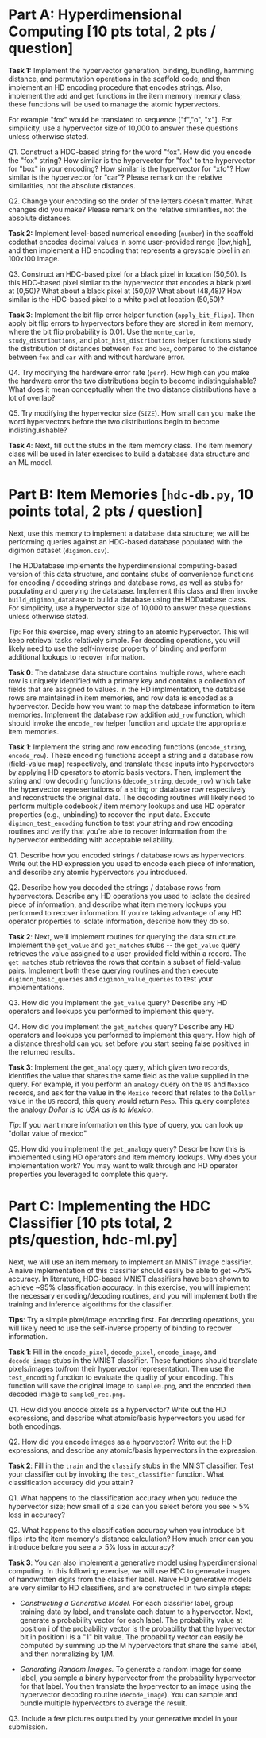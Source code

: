 # Part A: Hyperdimensional Computing [10 pts total, 2 pts / question]

**Task 1:** Implement the hypervector generation, binding, bundling, hamming distance, and permutation operations in the scaffold code, and then implement an HD encoding procedure that encodes strings. Also, implement the `add` and `get` functions in the item memory memory class; these functions will be used to manage the atomic hypervectors. 

For example "fox" would be translated to sequence ["f","o", "x"]. For simplicity, use a hypervector size of 10,000 to answer these questions unless otherwise stated.

Q1. Construct a HDC-based string for the word "fox". How did you encode the "fox" string? How similar is the hypervector for "fox" to the hypervector for "box" in your encoding? How similar is the hypervector for "xfo"? How similar is the hypervector for "car"? Please remark on the relative similarities, not the absolute distances.

Q2. Change your encoding so the order of the letters doesn't matter. What changes did you make? Please remark on the relative similarities, not the absolute distances.


**Task 2:** Implement level-based numerical encoding (`number`) in the scaffold codethat encodes decimal values in some user-provided range [low,high], and then implement a HD encoding that represents a  greyscale pixel in an 100x100 image. 

Q3. Construct an HDC-based pixel for a black pixel in location (50,50). Is this HDC-based pixel similar to the hypervector that encodes a black pixel at (0,50)? What about a black pixel at (50,0)? What about (48,48)? How similar is the HDC-based pixel to a white pixel at location (50,50)?


**Task 3**: Implement the bit flip error helper function (`apply_bit_flips`). Then apply bit flip errors to hypervectors before they are stored in item memory, where the bit flip probability is 0.01. Use the `monte_carlo`, `study_distributions`, and `plot_hist_distributions` helper functions study the distribution of distances between `fox` and `box`, compared to the distance between `fox` and `car` with and without hardware error.

Q4. Try modifying the hardware error rate (`perr`). How high can you make the hardware error the two distributions begin to become indistinguishable? What does it mean conceptually when the two distance distributions have a lot of overlap?

Q5. Try modifying the hypervector size (`SIZE`). How small can you make the word hypervectors before the two distributions begin to become indistinguishable? 


**Task 4**: Next, fill out the stubs in the item memory class. The item memory class will be used in later exercises to build a database data structure and an ML model. 

# Part B: Item Memories [`hdc-db.py`, 10 points total, 2 pts / question]



Next, use this memory to implement a database data structure; we will be performing queries against an HDC-based database populated with the digimon dataset (`digimon.csv`). 

The HDDatabase implements the hyperdimensional computing-based version of this data structure, and contains stubs of convenience functions for encoding / decoding strings and database rows, as well as stubs for populating and querying the database. Implement this class and then invoke `build_digimon_database` to build a database using the HDDatabase class. For simplicity, use a hypervector size of 10,000 to answer these questions unless otherwise stated.

_Tip_: For this exercise, map every string to an atomic hypervector. This will keep retrieval tasks relatively simple. For decoding operations, you will likely need to use the self-inverse property of binding and perform additional lookups to recover information.

__Task 0__: The database data structure contains multiple rows, where each row is uniquely identified with a primary key and contains a collection of fields that are assigned to values. In the HD implmentation, the database rows are maintained in item memories, and row data is encoded as a hypervector. Decide how you want to map the database information to item memories. Implement the database row addition `add_row` function, which should invoke the `encode_row` helper function and update the appropriate item memories.

__Task 1__: Implement the string and row encoding functions (`encode_string`, `encode_row`). These encoding functions accept a string and a database row (field-value map) respectively, and translate these inputs into hypervectors by applying HD operators to atomic basis vectors. Then, implement the string and row decoding functions (`decode_string`, `decode_row`) which take the hypervector representations of a string or database row respectively and reconstructs the original data. The decoding routines will likely need to perform multiple codebook / item memory lookups and use HD operator properties (e.g., unbinding) to recover the input data. Execute `digimon_test_encoding` function to test your string and row encoding routines and verify that you're able to recover information from the hypervector embedding with acceptable reliability. 

Q1. Describe how you encoded strings / database rows as hypervectors. Write out the HD expression you used to encode each piece of information, and describe any atomic hypervectors you introduced.

Q2. Describe how you decoded the strings / database rows from hypervectors. Describe any HD operations you used to isolate the desired piece of information, and describe what item memory lookups you performed to recover information. If you're taking advantage of any HD operator properties to isolate information, describe how they do so.



__Task 2__: Next, we'll implement routines for querying the data structure. Implement the `get_value` and `get_matches` stubs -- the `get_value` query retrieves the value assigned to a user-provided field within a record. The `get_matches` stub retrieves the rows that contain a subset of field-value pairs. Implement both these querying routines and then execute `digimon_basic_queries` and `digimon_value_queries` to test your implementations.

Q3. How did you implement the `get_value` query? Describe any HD operators and lookups you performed to implement this query.

Q4. How did you implement the `get_matches` query? Describe any HD operators and lookups you performed to implement this query. How high of a distance threshold can you set before you start seeing false positives in the returned results. 

__Task 3__: Implement the `get_analogy` query, which given two records, identifies the value that shares the same field as the value supplied in the query. For example, if you perform an `analogy` query on the `US` and `Mexico` records, and ask for the value in the `Mexico` record that relates to the `Dollar` value in the `US` record, this query would return `Peso`. This query completes the analogy  _Dollar is to USA as <result> is to Mexico_.

_Tip_: If you want more information on this type of query, you can look up "dollar value of mexico"

Q5. How did you implement the `get_analogy` query? Describe how this is implemented using HD operators and item memory lookups. Why does your implementation work? You may want to walk through and HD operator properties you leveraged to complete this query.




# Part C: Implementing the HDC Classifier [10 pts total, 2 pts/question, hdc-ml.py]

Next, we will use an item memory to implement an MNIST image classifier. A naive implementation of this classifier should easily be able to get ~75% accuracy. In literature, HDC-based MNIST classifiers have been shown to achieve ~95% classification accuracy. In this exercise, you will implement the necessary encoding/decoding routines, and you will implement both the training and inference algorithms for the classifier. 

__Tips__: Try a simple pixel/image encoding first.  For decoding operations, you will likely need to use the self-inverse property of binding to recover information.

**Task 1**: Fill in the `encode_pixel`, `decode_pixel`, `encode_image`, and `decode_image` stubs in the MNIST classifier. These functions should translate pixels/images to/from their hypervector representation. Then use the `test_encoding` function to evaluate the quality of your encoding. This function will save the original image to `sample0.png`, and the encoded then decoded image to `sample0_rec.png`.

Q1. How did you encode pixels as a hypervector? Write out the HD expressions, and describe what atomic/basis hypervectors you used for both encodings. 

Q2. How did you encode images as a hypervector? Write out the HD expressions, and describe any atomic/basis hypervectors in the expression. 

**Task 2**: Fill in the `train` and the `classify` stubs in the MNIST classifier. Test your classifier out by invoking the `test_classifier` function. What classification accuracy did you attain? 

Q1. What happens to the classification accuracy when you reduce the hypervector size; how small of a size can you select before you see > 5% loss in accuracy? 

Q2. What happens to the classification accuracy when you introduce bit flips into the item memory's distance calculation? How much error can you introduce before you see a > 5% loss in accuracy?

**Task 3**: You can also implement a generative model using hyperdimensional computing. In this following exercise, we will use HDC to generate images of handwritten digits from the classifier label. Naive HD generative models are very similar to HD classifiers, and are constructed in two simple steps:

- _Constructing a Generative Model._ For each classifier label, group training data by label, and translate each datum to a hypervector. Next, generate a probability vector for each label. The probability value at position i of the probability vector is the probability that the hypervector bit in position i is a "1" bit value. The probability vector can easily be computed by summing up the M hypervectors that share the same label, and then normalizing by 1/M.

- _Generating Random Images._ To generate a random image for some label, you sample a binary hypervector from the probability hypervector for that label. You then translate the hypervector to an image using the hypervector decoding routine (`decode_image`). You can sample and bundle multiple hypervectors to average the result.

Q3. Include a few pictures outputted by your generative model in your submission.
